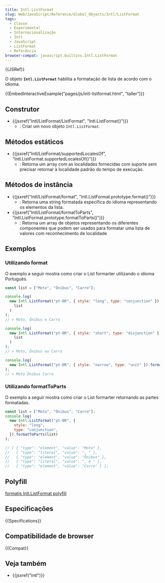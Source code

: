 ```yaml
---
title: Intl.ListFormat
slug: Web/JavaScript/Reference/Global_Objects/Intl/ListFormat
tags:
  - Classe
  - Experimental
  - Internacionalização
  - Intl
  - JavaScript
  - ListFormat
  - Referência
browser-compat: javascript.builtins.Intl.ListFormat
---
```


{{JSRef}}

O objeto **`Intl.ListFormat`** habilita a formatação de lista de acordo com o idioma.

{{EmbedInteractiveExample("pages/js/intl-listformat.html", "taller")}}

<!-- The source for this interactive example is stored in a GitHub repository. If you'd like to contribute to the interactive examples project, please clone https://github.com/mdn/interactive-examples and send us a pull request. -->

## Construtor

- {{jsxref("Intl/ListFormat/ListFormat", "Intl.ListFormat()")}}
  - : Criar um novo objeto `Intl.ListFormat`.

## Métodos estáticos

- {{jsxref("Intl/ListFormat/supportedLocalesOf", "Intl.ListFormat.supportedLocalesOf()")}}
  - : Retorna um array com as localidades fornecidas com suporte sem precisar retornar à localidade padrão do tempo de execução.

## Métodos de instância

- {{jsxref("Intl/ListFormat/format", "Intl.ListFormat.prototype.format()")}}
  - : Retorna uma string formatada especifica do idioma representando os elementos da lista.
- {{jsxref("Intl/ListFormat/formatToParts", "Intl.ListFormat.prototype.formatToParts()")}}
  - : Retorna um array de objetos representando os diferentes componentes que podem ser usados para formatar uma lista de valores com reconhecimento de localidade

## Exemplos

### Utilizando format

O exemplo a seguir mostra como criar o List formarter utilizando o idioma Português.

```js
const list = ["Moto", "Ônibus", "Carro"];

console.log(
  new Intl.ListFormat("pt-BR", { style: "long", type: "conjunction" }).format(
    list
  )
);
// > Moto, Ônibus e Carro

console.log(
  new Intl.ListFormat("pt-BR", { style: "short", type: "disjunction" }).format(
    list
  )
);
// > Moto, Ônibus ou Carro

console.log(
  new Intl.ListFormat("pt-BR", { style: "narrow", type: "unit" }).format(list)
);
// > Moto Ônibus Carro
```

### Utilizando formatToParts

O exemplo a seguir mostra como criar o List formarter retornando as partes formatadas.

```js
const list = ["Moto", "Ônibus", "Carro"];
console.log(
  new Intl.ListFormat("pt-BR", {
    style: "long",
    type: "conjunction",
  }).formatToParts(list)
);

// [ { "type": "element", "value": "Moto" },
//   { "type": "literal", "value": ", " },
//   { "type": "element", "value": "Ônibus" },
//   { "type": "literal", "value": ", e " },
//   { "type": "element", "value": "Carro" } ];
```

## Polyfill

[formatjs Intl.ListFormat polyfill](https://formatjs.io/docs/polyfills/intl-listformat)

## Especificações

{{Specifications}}

## Compatibilidade de browser

{{Compat}}

## Veja também

- {{jsxref("Intl")}}
